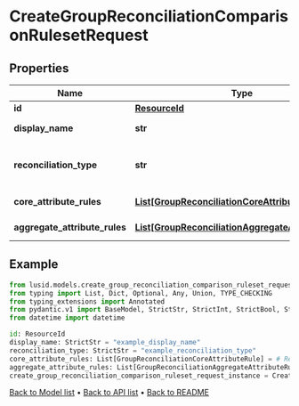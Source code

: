 # CreateGroupReconciliationComparisonRulesetRequest

## Properties
Name | Type | Description | Notes
------------ | ------------- | ------------- | -------------
**id** | [**ResourceId**](ResourceId.md) |  | 
**display_name** | **str** | The name of the ruleset | 
**reconciliation_type** | **str** | The type of reconciliation to perform. \&quot;Holding\&quot; | \&quot;Transaction\&quot; | \&quot;Valuation\&quot; | 
**core_attribute_rules** | [**List[GroupReconciliationCoreAttributeRule]**](GroupReconciliationCoreAttributeRule.md) | The core comparison rules | 
**aggregate_attribute_rules** | [**List[GroupReconciliationAggregateAttributeRule]**](GroupReconciliationAggregateAttributeRule.md) | The aggregate comparison rules | 
## Example

```python
from lusid.models.create_group_reconciliation_comparison_ruleset_request import CreateGroupReconciliationComparisonRulesetRequest
from typing import List, Dict, Optional, Any, Union, TYPE_CHECKING
from typing_extensions import Annotated
from pydantic.v1 import BaseModel, StrictStr, StrictInt, StrictBool, StrictFloat, StrictBytes, Field, validator, ValidationError, conlist, constr
from datetime import datetime

id: ResourceId
display_name: StrictStr = "example_display_name"
reconciliation_type: StrictStr = "example_reconciliation_type"
core_attribute_rules: List[GroupReconciliationCoreAttributeRule] = # Replace with your value
aggregate_attribute_rules: List[GroupReconciliationAggregateAttributeRule] = # Replace with your value
create_group_reconciliation_comparison_ruleset_request_instance = CreateGroupReconciliationComparisonRulesetRequest(id=id, display_name=display_name, reconciliation_type=reconciliation_type, core_attribute_rules=core_attribute_rules, aggregate_attribute_rules=aggregate_attribute_rules)

```

[Back to Model list](../README.md#documentation-for-models) &#8226; [Back to API list](../README.md#documentation-for-api-endpoints) &#8226; [Back to README](../README.md)

